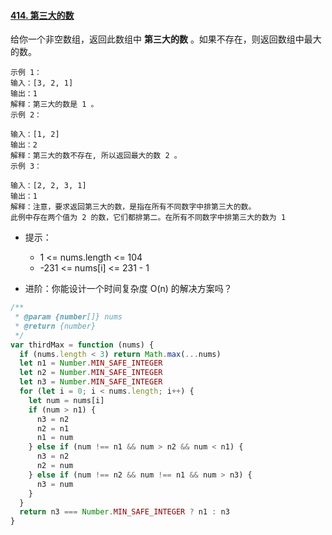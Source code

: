 #### [414. 第三大的数](https://leetcode-cn.com/problems/third-maximum-number/)

给你一个非空数组，返回此数组中 **第三大的数** 。如果不存在，则返回数组中最大的数。

```
示例 1：
输入：[3, 2, 1]
输出：1
解释：第三大的数是 1 。
示例 2：

输入：[1, 2]
输出：2
解释：第三大的数不存在, 所以返回最大的数 2 。
示例 3：

输入：[2, 2, 3, 1]
输出：1
解释：注意，要求返回第三大的数，是指在所有不同数字中排第三大的数。
此例中存在两个值为 2 的数，它们都排第二。在所有不同数字中排第三大的数为 1 
```

* 提示：
  * 1 <= nums.length <= 104
  * -231 <= nums[i] <= 231 - 1

* 进阶：你能设计一个时间复杂度 O(n) 的解决方案吗？

``` js
/**
 * @param {number[]} nums
 * @return {number}
 */
var thirdMax = function (nums) {
  if (nums.length < 3) return Math.max(...nums)
  let n1 = Number.MIN_SAFE_INTEGER
  let n2 = Number.MIN_SAFE_INTEGER
  let n3 = Number.MIN_SAFE_INTEGER
  for (let i = 0; i < nums.length; i++) {
    let num = nums[i]
    if (num > n1) {
      n3 = n2
      n2 = n1
      n1 = num
    } else if (num !== n1 && num > n2 && num < n1) {
      n3 = n2
      n2 = num
    } else if (num !== n2 && num !== n1 && num > n3) {
      n3 = num
    }
  }
  return n3 === Number.MIN_SAFE_INTEGER ? n1 : n3
}
```

